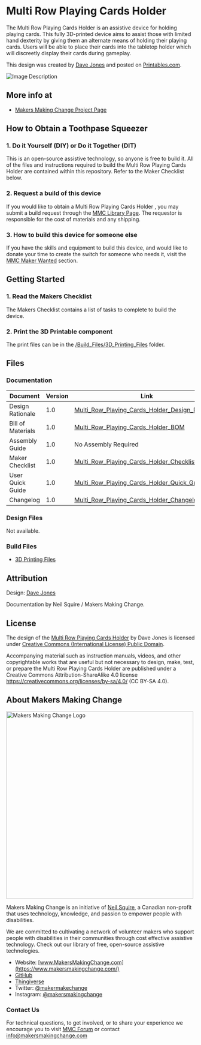 <!--- 
Open Source Assistive Technology: GitHub Readme Template
 --->

<!---
INSTRUCTIONS
This is a markdown template for creating the README.md file in a GitHub repository. This file is rendered and displayed automatically when someone visits the repository.

This document includes helper text that will not be displayed when rendered. Any text between the less-than sign + exclamation mark + three hyphen-minus (<!---) and matching three hyphen-minus + greater-than sign will not be displayed. This helper text can be deleted once the corresponding section is completed.

 --->
 
 <!--- 
TITLE
Should match the name of the GitHub repository. Choose something descriptive rather than whimsical. 
 --->
 # Multi Row Playing Cards Holder

<!--- 
SUMMARY
A brief summary of the project. What it does, who it is for, how much it costs.
 --->
The Multi Row Playing Cards Holder is an assistive device for holding playing cards. This fully 3D-printed device aims to assist those with limited hand dexterity by giving them an alternate means of holding their playing cards. Users will be able to place their cards into the tabletop holder which will discreetly display their cards during gameplay.

This design was created by [Dave Jones](https://www.thingiverse.com/djones1t/designs) and posted on [Printables.com](https://www.thingiverse.com/thing:2863434).

<!--- 
PHOTO


 --->
![Image Description](Photos/Device_Photo.jpg)

<!--- 
## More info at
 - [Makers Making Change Forum Thread](TBD) 
 - [Makers Making Change Project Page](TBD)
 --->

## More info at
- [Makers Making Change Project Page](https://makersmakingchange.com/project/multi-row-playing-cards-holder/)

## How to Obtain a Toothpase Squeezer
### 1. Do it Yourself (DIY) or Do it Together (DIT)

This is an open-source assistive technology, so anyone is free to build it. All of the files and instructions required to build the Multi Row Playing Cards Holder are contained within this repository. Refer to the Maker Checklist below.

### 2. Request a build of this device

If you would like to obtain a Multi Row Playing Cards Holder , you may submit a build request through the [MMC Library Page](https://makersmakingchange.com/project/multi-row-playing-cards-holder/). The requestor is responsible for the cost of materials and any shipping.

### 3. How to build this device for someone else

If you have the skills and equipment to build this device, and would like to donate your time to create the switch for someone who needs it, visit the [MMC Maker Wanted](https://makersmakingchange.com/maker-wanted/) section.

## Getting Started

### 1. Read the Makers Checklist

The Makers Checklist contains a list of tasks to complete to build the device.

### 2. Print the 3D Printable component

The print files can be in the [/Build_Files/3D_Printing_Files](/Build_Files/3D_Printing/) folder.

## Files
<!---
FILES
This section includes all the information and files required to build and modify the device, including documentation, design files, and build files. 
--->

### Documentation
<!---
DOCUMENTATION

--->
| Document | Version | Link |
|----------|---------|------|
| Design Rationale     | 1.0 | [Multi_Row_Playing_Cards_Holder_Design_Rationale](/Documentation/Multi_Row_Playing_Cards_Holder_Design_Rationale_v0.1.pdf) |
| Bill of Materials    | 1.0 | [Multi_Row_Playing_Cards_Holder_BOM](/Documentation/Multi_Row_Playing_Cards_Holder_BOM_v0.1.xlsx) |
| Assembly Guide       | 1.0 | No Assembly Required |
| Maker Checklist      | 1.0 | [Multi_Row_Playing_Cards_Holder_Checklist](/Documentation/Multi_Row_Playing_Cards_Holder_Maker_Checklist_v0.1.pdf) |
| User Quick Guide          | 1.0 | [Multi_Row_Playing_Cards_Holder_Quick_Guide](/Documentation/Multi_Row_Playing_Cards_Holder_Quick_Guide_v0.1.pdf)           |
| Changelog            | 1.0 | [Multi_Row_Playing_Cards_Holder_Changelog](/Documentation/Multi_Row_Playing_Cards_Holder_Changelog_v0.1.pdf)               |

### Design Files
<!---
DESIGN FILES
If possible, include a copy of original design files to facilitate easy editing and customization.
--->
Not available.

### Build Files
<!---
BUILD FILES
This section i
--->
 - [3D Printing Files](/Build_Files/3D_Printing)

## Attribution
<!---
ATTRIBUTION
Include any information related to the development of the design. This may include who identified the initial challenge, who contributed to the design
--->

Design: [Dave Jones](https://www.thingiverse.com/djones1t/designs)

Documentation by Neil Squire / Makers Making Change.

## License
<!---
LICENSE
Choose an appropriate license. We recommend an open-source hardware compatible license.
--->
The design of the [Multi Row Playing Cards Holder](https://www.thingiverse.com/thing:2863434) by Dave Jones is licensed under [Creative Commons (International License) Public Domain](http://creativecommons.org/publicdomain/zero/1.0/).

Accompanying material such as instruction manuals, videos, and other copyrightable works that are useful but not necessary to design, make, test, or prepare the Multi Row Playing Cards Holder are published under a Creative Commons Attribution-ShareAlike 4.0 license <https://creativecommons.org/licenses/by-sa/4.0/> (CC BY-SA 4.0).



## About Makers Making Change
<img src="https://www.makersmakingchange.com/wp-content/uploads/logo/mmc_logo.svg" width="500" alt="Makers Making Change Logo">

Makers Making Change is an initiative of [Neil Squire](https://www.neilsquire.ca/), a Canadian non-profit that uses technology, knowledge, and passion to empower people with disabilities.

We are committed to cultivating a network of volunteer makers who support people with disabilities in their communities through cost effective assistive technology. Check out our library of free, open-source assistive technologies.

 - Website: [www.MakersMakingChange.com](https://www.makersmakingchange.com/)
 - [GitHub](https://github.com/makersmakingchange)
 - [Thingiverse](https://www.thingiverse.com/makersmakingchange/about)
 - Twitter: [@makermakechange](https://twitter.com/makermakechange)
 - Instagram: [@makersmakingchange](https://www.instagram.com/makersmakingchange)

### Contact Us
For technical questions, to get involved, or to share your experience we encourage you to visit [MMC Forum](https://forum.makersmakingchange.com) or contact info@makersmakingchange.com
